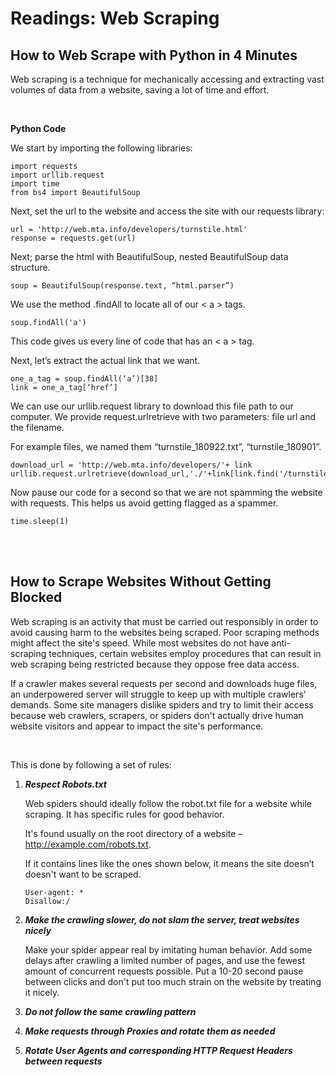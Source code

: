 # **Readings: Web Scraping**

## **How to Web Scrape with Python in 4 Minutes**

Web scraping is a technique for mechanically accessing and extracting vast volumes of data from a website, saving a lot of time and effort. 

<br>

**Python Code**

We start by importing the following libraries:
```
import requests
import urllib.request
import time
from bs4 import BeautifulSoup
```

Next, set the url to the website and access the site with our requests library:
```
url = 'http://web.mta.info/developers/turnstile.html'
response = requests.get(url)
```
Next; parse the html with BeautifulSoup, nested BeautifulSoup data structure.
```
soup = BeautifulSoup(response.text, “html.parser”)
```

We use the method .findAll to locate all of our < a > tags.
```
soup.findAll('a')
```
This code gives us every line of code that has an < a > tag.

Next, let’s extract the actual link that we want. 
```
one_a_tag = soup.findAll(‘a’)[38]
link = one_a_tag[‘href’]
```

We can use our urllib.request library to download this file path to our computer. We provide request.urlretrieve with two parameters: file url and the filename. 

For example files, we named them “turnstile_180922.txt”, “turnstile_180901”.
```
download_url = 'http://web.mta.info/developers/'+ link
urllib.request.urlretrieve(download_url,'./'+link[link.find('/turnstile_')+1:])
```

Now pause our code for a second so that we are not spamming the website with requests. This helps us avoid getting flagged as a spammer.
```
time.sleep(1)
```


<br>

<br>

## **How to Scrape Websites Without Getting Blocked**

Web scraping is an activity that must be carried out responsibly in order to avoid causing harm to the websites being scraped. Poor scraping methods might affect the site's speed. While most websites do not have anti-scraping techniques, certain websites employ procedures that can result in web scraping being restricted because they oppose free data access.

If a crawler makes several requests per second and downloads huge files, an underpowered server will struggle to keep up with multiple crawlers' demands. Some site managers dislike spiders and try to limit their access because web crawlers, scrapers, or spiders don't actually drive human website visitors and appear to impact the site's performance.

<br>

This is done by following a set of rules:

1. ***Respect Robots.txt***

    Web spiders should ideally follow the robot.txt file for a website while scraping. It has specific rules for good behavior.

    It's found usually on the root directory of a website – http://example.com/robots.txt.

    If it contains lines like the ones shown below, it means the site doesn’t doesn't want to be scraped.
    ```
    User-agent: *
    Disallow:/ 
    ```

2. ***Make the crawling slower, do not slam the server, treat websites nicely***

    Make your spider appear real by imitating human behavior. Add some delays after crawling a limited number of pages, and use the fewest amount of concurrent requests possible. Put a 10-20 second pause between clicks and don't put too much strain on the website by treating it nicely.

3. ***Do not follow the same crawling pattern***

4. ***Make requests through Proxies and rotate them as needed***

5. ***Rotate User Agents and corresponding HTTP Request Headers between requests***
